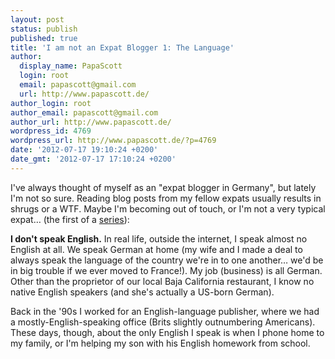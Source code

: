 ```yaml
---
layout: post
status: publish
published: true
title: 'I am not an Expat Blogger 1: The Language'
author:
  display_name: PapaScott
  login: root
  email: papascott@gmail.com
  url: http://www.papascott.de/
author_login: root
author_email: papascott@gmail.com
author_url: http://www.papascott.de/
wordpress_id: 4769
wordpress_url: http://www.papascott.de/?p=4769
date: '2012-07-17 19:10:24 +0200'
date_gmt: '2012-07-17 17:10:24 +0200'
---
```

<p>I've always thought of myself as an "expat blogger in Germany", but lately I'm not so sure. Reading blog posts from my fellow expats usually results in shrugs or a WTF. Maybe I'm becoming out of touch, or I'm not a very typical expat… (the first of a <a href="http://www.papascott.de/archives/category/not-an-expat/">series</a>):</p>
<p><strong>I don't speak English.</strong> In real life, outside the internet, I speak almost no English at all. We speak German at home (my wife and I made a deal to always speak the language of the country we're in to one another… we'd be in big trouble if we ever moved to France!). My job (business) is all German. Other than the proprietor of our local Baja California restaurant, I know no native English speakers (and she's actually a US-born German).</p>
<p>Back in the '90s I worked for an English-language publisher, where we had a mostly-English-speaking office (Brits slightly outnumbering Americans). These days, though, about the only English I speak is when I phone home to my family, or I'm helping my son with his English homework from school.</p>
